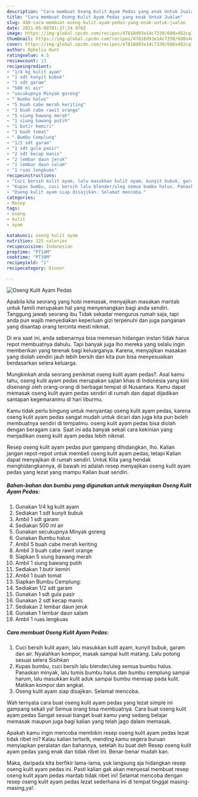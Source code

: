 ```yaml
---
description: "Cara membuat Oseng Kulit Ayam Pedas yang enak Untuk Jualan"
title: "Cara membuat Oseng Kulit Ayam Pedas yang enak Untuk Jualan"
slug: 460-cara-membuat-oseng-kulit-ayam-pedas-yang-enak-untuk-jualan
date: 2021-05-08T01:37:24.970Z
image: https://img-global.cpcdn.com/recipes/47818d93e14c7330/680x482cq70/oseng-kulit-ayam-pedas-foto-resep-utama.jpg
thumbnail: https://img-global.cpcdn.com/recipes/47818d93e14c7330/680x482cq70/oseng-kulit-ayam-pedas-foto-resep-utama.jpg
cover: https://img-global.cpcdn.com/recipes/47818d93e14c7330/680x482cq70/oseng-kulit-ayam-pedas-foto-resep-utama.jpg
author: Ophelia Hunt
ratingvalue: 4.5
reviewcount: 13
recipeingredient:
- "1/4 kg kulit ayam"
- "1 sdt kunyit bubuk"
- "1 sdt garam"
- "500 ml air"
- "secukupnya Minyak goreng"
- " Bumbu halus"
- "5 buah cabe merah keriting"
- "3 buah cabe rawit orange"
- "5 siung bawang merah"
- "1 siung bawang putih"
- "1 butir kemiri"
- "1 buah tomat"
- " Bumbu Cemplung"
- "1/2 sdt garam"
- "1 sdt gula pasir"
- "2 sdt kecap manis"
- "2 lembar daun jeruk"
- "1 lembar daun salam"
- "1 ruas lengkuas"
recipeinstructions:
- "Cuci bersih kulit ayam, lalu masukkan kulit ayam, kunyit bubuk, garam dan air. Nyalahkan kompor, masak sampai kulit matang. Lalu potong sesuai selera Sisihkan"
- "Kupas bumbu, cuci bersih lalu blender/uleg semua bumbu halus. Panaskan minyak, lalu tumis bumbu halus dan bumbu cemplung sampai harum, lalu masukkan kulit aduk sampai bumbu meresap pada kulit. Matikan kompor dan angkat."
- "Oseng kulit ayam siap disajikan. Selamat mencoba."
categories:
- Resep
tags:
- oseng
- kulit
- ayam

katakunci: oseng kulit ayam 
nutrition: 125 calories
recipecuisine: Indonesian
preptime: "PT14M"
cooktime: "PT34M"
recipeyield: "1"
recipecategory: Dinner

---
```



![Oseng Kulit Ayam Pedas](https://img-global.cpcdn.com/recipes/47818d93e14c7330/680x482cq70/oseng-kulit-ayam-pedas-foto-resep-utama.jpg)

Apabila kita seorang yang hobi memasak, menyajikan masakan mantab untuk famili merupakan hal yang menyenangkan bagi anda sendiri. Tanggung jawab seorang ibu Tidak sekadar mengurus rumah saja, tapi anda pun wajib menyediakan keperluan gizi terpenuhi dan juga panganan yang disantap orang tercinta mesti nikmat.

Di era  saat ini, anda sebenarnya bisa memesan hidangan instan tidak harus repot membuatnya dahulu. Tapi banyak juga lho mereka yang selalu ingin memberikan yang terenak bagi keluarganya. Karena, menyajikan masakan yang diolah sendiri jauh lebih bersih dan kita pun bisa menyesuaikan berdasarkan selera keluarga. 



Mungkinkah anda seorang penikmat oseng kulit ayam pedas?. Asal kamu tahu, oseng kulit ayam pedas merupakan sajian khas di Indonesia yang kini disenangi oleh orang-orang di berbagai tempat di Nusantara. Kamu dapat memasak oseng kulit ayam pedas sendiri di rumah dan dapat dijadikan santapan kegemaranmu di hari liburmu.

Kamu tidak perlu bingung untuk menyantap oseng kulit ayam pedas, karena oseng kulit ayam pedas sangat mudah untuk dicari dan juga kita pun boleh membuatnya sendiri di tempatmu. oseng kulit ayam pedas bisa diolah dengan beragam cara. Saat ini ada banyak sekali cara kekinian yang menjadikan oseng kulit ayam pedas lebih nikmat.

Resep oseng kulit ayam pedas pun gampang dihidangkan, lho. Kalian jangan repot-repot untuk membeli oseng kulit ayam pedas, tetapi Kalian dapat menyajikan di rumah sendiri. Untuk Kita yang hendak menghidangkannya, di bawah ini adalah resep menyajikan oseng kulit ayam pedas yang lezat yang mampu Kalian buat sendiri.

<!--inarticleads1-->

##### Bahan-bahan dan bumbu yang digunakan untuk menyiapkan Oseng Kulit Ayam Pedas:

1. Gunakan 1/4 kg kulit ayam
1. Sediakan 1 sdt kunyit bubuk
1. Ambil 1 sdt garam
1. Sediakan 500 ml air
1. Gunakan secukupnya Minyak goreng
1. Gunakan  Bumbu halus:
1. Ambil 5 buah cabe merah keriting
1. Ambil 3 buah cabe rawit orange
1. Siapkan 5 siung bawang merah
1. Ambil 1 siung bawang putih
1. Sediakan 1 butir kemiri
1. Ambil 1 buah tomat
1. Siapkan  Bumbu Cemplung:
1. Sediakan 1/2 sdt garam
1. Gunakan 1 sdt gula pasir
1. Gunakan 2 sdt kecap manis
1. Sediakan 2 lembar daun jeruk
1. Gunakan 1 lembar daun salam
1. Ambil 1 ruas lengkuas




<!--inarticleads2-->

##### Cara membuat Oseng Kulit Ayam Pedas:

1. Cuci bersih kulit ayam, lalu masukkan kulit ayam, kunyit bubuk, garam dan air. Nyalahkan kompor, masak sampai kulit matang. Lalu potong sesuai selera Sisihkan
1. Kupas bumbu, cuci bersih lalu blender/uleg semua bumbu halus. Panaskan minyak, lalu tumis bumbu halus dan bumbu cemplung sampai harum, lalu masukkan kulit aduk sampai bumbu meresap pada kulit. Matikan kompor dan angkat.
1. Oseng kulit ayam siap disajikan. Selamat mencoba.




Wah ternyata cara buat oseng kulit ayam pedas yang lezat simple ini gampang sekali ya! Semua orang bisa membuatnya. Cara buat oseng kulit ayam pedas Sangat sesuai banget buat kamu yang sedang belajar memasak maupun juga bagi kalian yang telah jago dalam memasak.

Apakah kamu ingin mencoba membikin resep oseng kulit ayam pedas lezat tidak ribet ini? Kalau kalian tertarik, mending kamu segera buruan menyiapkan peralatan dan bahannya, setelah itu buat deh Resep oseng kulit ayam pedas yang enak dan tidak ribet ini. Benar-benar mudah kan. 

Maka, daripada kita berfikir lama-lama, yuk langsung aja hidangkan resep oseng kulit ayam pedas ini. Pasti kalian gak akan menyesal membuat resep oseng kulit ayam pedas mantab tidak ribet ini! Selamat mencoba dengan resep oseng kulit ayam pedas lezat sederhana ini di tempat tinggal masing-masing,ya!.

